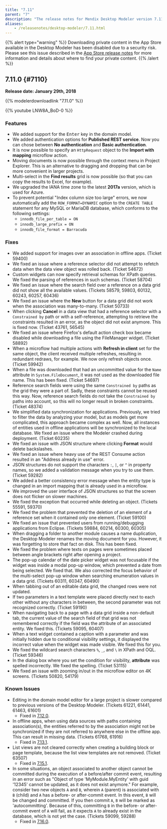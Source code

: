 ```yaml
---
title: "7.11"
parent: "7"
description: "The release notes for Mendix Desktop Modeler version 7.11 (including all patches) with details on new features, bug fixes, and known issues."
aliases:
    - /releasenotes/desktop-modeler/7.11.html
---
```


{{% alert type="warning" %}}
Downloading private content in the App Store available in the Desktop Modeler has been disabled due to a security risk. Please see this issue described in the [App Store release notes](/releasenotes/app-store/index#private-fix) for more information and details about where to find your private content.
{{% /alert %}}

## 7.11.0 {#7110}

**Release date: January 29th, 2018**

{{% modelerdownloadlink "7.11.0" %}}

{{% youtube LNW8A_BoD-0 %}}

### Features

* We added support for the <kbd>Enter</kbd> key in the domain model.
* We added authentication options for **Published REST service**. Now you can chose between **No authentication** and **Basic authentication**.
* It is now possible to specify an `HttpRequest` object to the **Import with mapping** microflow action.
* Moving documents is now possible through the context menu in Project Explorer. This is an alternative to dragging and dropping that can be more convenient in larger projects.
* Multi-select in the **Find results** grid is now possible (so that you can copy the results to Excel, for example).
* We upgraded the IANA time zone to the latest **2017a** version, which is used for Azure.
* To prevent potential "Index column size too large" errors, we now automatically add the `ROW_FORMAT=DYNAMIC` option to the `CREATE TABLE` statement for any MySQL or MariaDB database, which conforms to the following settings:<br/>
  * `innodb_file_per_table = ON`<br/>
  * `innodb_large_prefix = ON`<br/>
  * `innodb_file_format = Barracuda`

### Fixes

* We added support for images over an association in offline apps. (Ticket 59400)
* We fixed an issue where a reference selector did not attempt to refetch data when the data view object was rolled back. (Ticket 54672)
* Custom widgets can now specify retrieval schemas for XPath queries. We fixed the parsing of references in such schemas. (Ticket 58704)
* We fixed an issue where the search field over a reference on a data grid did not show all the available values. (Tickets 58579, 59803, 60132, 60243, 60257, 60436)
* We fixed an issue where the **New** button for a data grid did not work when the association was many-to-many. (Ticket 50733)
* When clicking **Cancel** in a data view that had a reference selector with a `Constrained by` path or with a self-reference, attempting to retrieve the constraints resulted in an error, as the object did not exist anymore. This is fixed now. (Ticket 43761, 56545)
* We fixed an issue where Firefox's default action check box became disabled while downloading a file using the FileManager widget. (Ticket 58892)
* When a microflow had multiple actions with **Refresh in client** set for the same object, the client received multiple refreshes, resulting in redundant redraws, for example. We now only refresh objects once. (Ticket 59942)
* When a file was downloaded that had an uncommitted value for the `Name` attribute in `System.FileDocument`, it was not used as the downloaded file name. This has been fixed. (Ticket 54697)
* Reference search fields were using the same `Constrained by` paths as the grid they were a part of. Sadly, these constraints cannot be reused this way. Now, reference search fields do not take the `Constrained by` paths into account, so this will no longer result in broken constraints. (Ticket 48374)
* We simplified data synchronization for applications. Previously, we tried to filter the data by analyzing your model, but as models get more complicated, this approach became complex as well. Now, all instances of entities used in offline applications will be synchronized to the local database. We fixed an issue where the Modeler crashed during deployment. (Ticket 60235)
* We fixed an issue with JSON structure where clicking **Format** would delete backslashes.
* We fixed an issue where heavy use of the REST Consume action resulted in an "Address already in use" error.
* JSON structures do not support the characters `:`, `|`, or `^` in property names, so we added a validation message when you try to use them. (Ticket 59282)
* We added a better consistency error message when the entity type is changed in an import mapping that is already used in a microflow.
* We improved the user interface of JSON structures so that the screen does not flicker on slower machines.
* We fixed the exception that occurred while deleting an object. (Tickets 55591, 59370)
* We fixed the problem that prevented the deletion of an element of a reference set when it contained only one element. (Ticket 59100)
* We fixed an issue that prevented users from running/debugging applications from Eclipse. (Tickets 59884, 60214, 60300, 60305)
* When dragging a folder to another module causes a name duplication, the Desktop Modeler renames the moving document for you. However, it was forgetting to store that fact on disk. This has been fixed.
* We fixed the problem where texts on pages were sometimes placed between angle brackets right after opening a project.
*  <a name="60311"></a>The pop-up calendar of the date picker widget was not focusable if the widget was inside a modal pop-up window, which prevented a date from being selected. We fixed that. We also corrected the focus behavior of the multi-select pop-up window when searching enumeration values in a data grid. (Tickets 60311, 60347, 60490)
* When tabbing out of an editable data grid, the changed rows were not updated.
* If two parameters in a text template were placed directly next to each other without any characters in between, the second parameter was not recognized correctly. (Ticket 59190)
* When navigating back to a page with a data grid inside a non-default tab, the current value of the search field of that grid was not remembered correctly if the field was the attribute of an associated entity. We fixed this. (Tickets 59095, 60407)
* When a text widget contained a caption with a parameter and was initially hidden due to conditional visibility settings, it displayed the incorrect value when the widget was made visible. We fixed this for you.
* We fixed the wildcard search characters `%`, `_`, and `\` in XPath and OQL. (Ticket 59346)
* In the dialog box where you set the condition for visibility, **attribute** was spelled incorrectly. We fixed the spelling. (Ticket 53115)
* We fixed an issue with zooming in/out in the microflow editor on 4K screens. (Tickets 50820, 54179)

### Known Issues

* Editing in the domain model editor for a large project is slower compared to previous versions of the Desktop Modeler. (Tickets 61221, 61441, 61463, 61601)
  * Fixed in [7.12.0](7.12#61221).
* In offline apps, when using data sources with paths containing association(s), the entities referred to by the association might not be synchronized if they are not referred to anywhere else in the offline app. This can result in missing data. (Tickets 61768, 61916)
  * Fixed in [7.13.1](7.13#61768).
* List views are not cleared correctly when creating a building block or page template, because the list view templates are not removed. (Ticket 63507)
  * Fixed in [7.15.1](7.15#63507).
* In some situations, an object associated to another object cannot be committed during the execution of a before/after commit event, resulting in an error such as "Object of type 'MyModule.MyEntity' with guid '12345' cannot be updated, as it does not exist anymore." For example, consider two new objects `A` and `B`, wherein `A` (parent) is associated with `B` (child) and `A` has a before- or after-commit event. In this event, `B` will be changed and committed. If you then commit `A`, `B` will be marked as 'autocommitting'. Because of this, committing `B` in the before- or after-commit event of `A` will fail, as it expects `A` to already exist in the database, which is not yet the case. (Tickets 59099, 59288)
	* Fixed in [7.16.0](7.16#59099).
